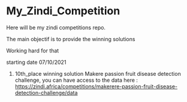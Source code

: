 # My_Zindi_Competition
Here will be my zindi competitions repo.

The main objectif is to provide the winning solutions

Working hard for that

starting date 07/10/2021

1. 10th_place winning solution Makere passion fruit disease detection challenge, you can have access to the data here : https://zindi.africa/competitions/makerere-passion-fruit-disease-detection-challenge/data
